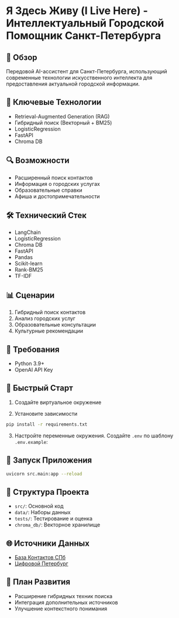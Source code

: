# Я Здесь Живу (I Live Here) - Интеллектуальный Городской Помощник Санкт-Петербурга

## 🌟 Обзор
Передовой AI-ассистент для Санкт-Петербурга, использующий современные технологии искусственного интеллекта для предоставления актуальной городской информации.

## 🚀 Ключевые Технологии
- Retrieval-Augmented Generation (RAG)
- Гибридный поиск (Векторный + BM25)
- LogisticRegression
- FastAPI
- Chroma DB

## 🔍 Возможности
- Расширенный поиск контактов
- Информация о городских услугах
- Образовательные справки
- Афиша и достопримечательности

## 🛠 Технический Стек
- LangChain
- LogisticRegression
- Chroma DB
- FastAPI
- Pandas
- Scikit-learn
- Rank-BM25
- TF-IDF

## 📊 Сценарии
1. Гибридный поиск контактов
2. Анализ городских услуг
3. Образовательные консультации
4. Культурные рекомендации

## 🔧 Требования
- Python 3.9+
- OpenAI API Key

## 🚀 Быстрый Старт

1. Создайте виртуальное окружение

2. Установите зависимости
```bash
pip install -r requirements.txt
```

3. Настройте переменные окружения. Создайте `.env` по шаблону `.env.example`:

## 🏃 Запуск Приложения
```bash
uvicorn src.main:app --reload
```

## 📂 Структура Проекта
- `src/`: Основной код
- `data/`: Наборы данных
- `tests/`: Тестирование и оценка
- `chroma_db/`: Векторное хранилище

## 🌐 Источники Данных
- [База Контактов СПб](data/contacts.xlsx)
- [Цифровой Петербург](https://petersburg.ru/)

## 🚧 План Развития
- Расширение гибридных техник поиска
- Интеграция дополнительных источников
- Улучшение контекстного понимания
